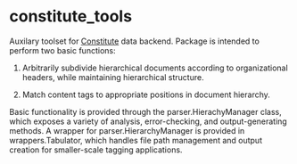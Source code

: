 # constitute_tools

Auxilary toolset for [Constitute](https://www.constituteproject.org/) data backend. Package is intended to perform two basic functions:

1. Arbitrarily subdivide hierarchical documents according to organizational headers, while maintaining hierarchical structure.

2. Match content tags to appropriate positions in document hierarchy.

Basic functionality is provided through the parser.HierachyManager class, which exposes a variety of analysis, error-checking, and output-generating methods. A wrapper for parser.HierarchyManager is provided in wrappers.Tabulator, which handles file path management and output creation for smaller-scale tagging applications.
